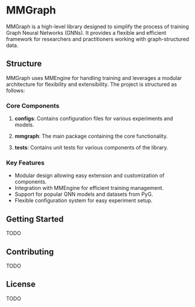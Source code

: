 # MMGraph

MMGraph is a high-level library designed to simplify the process of training Graph Neural Networks (GNNs). It provides a flexible and efficient framework for researchers and practitioners working with graph-structured data.

## Structure

MMGraph uses MMEngine for handling training and leverages a modular architecture for flexibility and extensibility. The project is structured as follows:

### Core Components

1. **configs**: Contains configuration files for various experiments and models.

2. **mmgraph**: The main package containing the core functionality.

3. **tests**: Contains unit tests for various components of the library.

### Key Features

- Modular design allowing easy extension and customization of components.
- Integration with MMEngine for efficient training management.
- Support for popular GNN models and datasets from PyG.
- Flexible configuration system for easy experiment setup.

## Getting Started

TODO

## Contributing

TODO

## License

TODO
